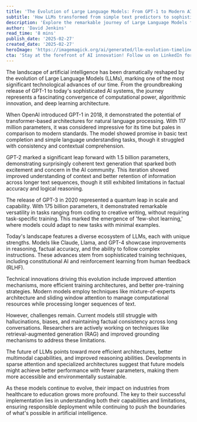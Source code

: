 ```yaml
---
title: 'The Evolution of Large Language Models: From GPT-1 to Modern AI'
subtitle: 'How LLMs transformed from simple text predictors to sophisticated AI systems'
description: 'Explore the remarkable journey of Large Language Models from GPT-1 to modern AI systems, examining key developments, technical innovations, and future directions in this rapidly evolving field of artificial intelligence.'
author: 'David Jenkins'
read_time: '8 mins'
publish_date: '2025-02-27'
created_date: '2025-02-27'
heroImage: 'https://imagemagick.org/ai/generated/llm-evolution-timeline.jpg'
cta: 'Stay at the forefront of AI innovation! Follow us on LinkedIn for daily insights into the evolving world of Large Language Models and artificial intelligence.'
---
```


The landscape of artificial intelligence has been dramatically reshaped by the evolution of Large Language Models (LLMs), marking one of the most significant technological advances of our time. From the groundbreaking release of GPT-1 to today's sophisticated AI systems, the journey represents a fascinating convergence of computational power, algorithmic innovation, and deep learning architecture.

When OpenAI introduced GPT-1 in 2018, it demonstrated the potential of transformer-based architectures for natural language processing. With 117 million parameters, it was considered impressive for its time but pales in comparison to modern standards. The model showed promise in basic text completion and simple language understanding tasks, though it struggled with consistency and contextual comprehension.

GPT-2 marked a significant leap forward with 1.5 billion parameters, demonstrating surprisingly coherent text generation that sparked both excitement and concern in the AI community. This iteration showed improved understanding of context and better retention of information across longer text sequences, though it still exhibited limitations in factual accuracy and logical reasoning.

The release of GPT-3 in 2020 represented a quantum leap in scale and capability. With 175 billion parameters, it demonstrated remarkable versatility in tasks ranging from coding to creative writing, without requiring task-specific training. This marked the emergence of 'few-shot learning,' where models could adapt to new tasks with minimal examples.

Today's landscape features a diverse ecosystem of LLMs, each with unique strengths. Models like Claude, Llama, and GPT-4 showcase improvements in reasoning, factual accuracy, and the ability to follow complex instructions. These advances stem from sophisticated training techniques, including constitutional AI and reinforcement learning from human feedback (RLHF).

Technical innovations driving this evolution include improved attention mechanisms, more efficient training architectures, and better pre-training strategies. Modern models employ techniques like mixture-of-experts architecture and sliding window attention to manage computational resources while processing longer sequences of text.

However, challenges remain. Current models still struggle with hallucinations, biases, and maintaining factual consistency across long conversations. Researchers are actively working on techniques like retrieval-augmented generation (RAG) and improved grounding mechanisms to address these limitations.

The future of LLMs points toward more efficient architectures, better multimodal capabilities, and improved reasoning abilities. Developments in sparse attention and specialized architectures suggest that future models might achieve better performance with fewer parameters, making them more accessible and environmentally sustainable.

As these models continue to evolve, their impact on industries from healthcare to education grows more profound. The key to their successful implementation lies in understanding both their capabilities and limitations, ensuring responsible deployment while continuing to push the boundaries of what's possible in artificial intelligence.